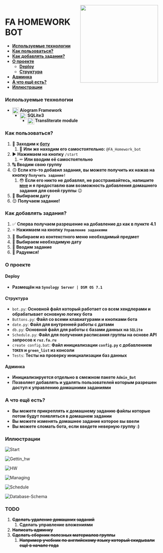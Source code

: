 <img src="https://anexp.ru/Антиплагиат%20финансовый%20университет.png" align="right" width="256px"/>


# FA HOMEWORK BOT

* [**Используемые технологии**](#используемые-технологии)
* [**Как пользоваться?**](#как-пользоваться)
* [**Как добавлять задания?**](#как-добавлять-задания)
* [**О проекте**](#о-проекте)
  * [**Deploy**](#deploy)
  * [**Структура**](#структура)
* [**Админка**](#Админка)
* [**А что ещё есть?**](#а-что-ещё-есть)
* [**Иллюстрации**](#иллюстрации)

### Используемые технологии

* **Aiogram Framework** [<img align="left" width="22px" src="https://cdn4.iconfinder.com/data/icons/social-media-and-logos-11/32/Logo_telegram_Airplane_Air_plane_paper_airplane-22-256.png"/>][aiogram]
* **SQLite3** [<img align="left" width="22px" src="https://cdn1.iconfinder.com/data/icons/hawcons/32/700048-icon-89-document-file-sql-256.png"/>][SQLite]
* **Transliterate module** [<img align="left" width="22px" src="https://cdn2.iconfinder.com/data/icons/humano2/128x128/apps/character-set.png"/>][transliterate]
### Как пользоваться?
1) 📲 **Заходим к [боту](https://t.me/FA_Homework_bot)**
   1) 🔎 **Или же находим его самостоятельно:** `@FA_Homework_bot`
2) ▶ **Нажимаем на кнопку** `/start`
   1) ✏ **Или вводим её самостоятельно**
3) 🔠 **Вводим свою группу**
4) 🙃 **Если кто-то добавил задания, вы можете получить их нажав на кнопку `Получить задание!`**
   1) 😳 **Если его никто не добавлял, не расстраивайтесь, напишите [мне](https://t.me/Nps_rf) и я предоставлю вам возможность добавления домашнего задания для своей группы** 😉
5) 📅 **Выбираем дату**
6) 😊 **Получаем задание!**
### Как добавлять задания?
1) ✅ **Сперва получаем разрешение на добавление дз как в пункте 4.1**
2) ⭐ **Нажимаем на кнопку `Управление заданиями`**
3) 🤔 **Выбираем из контекстного меню необходимый предмет**
4) 📅 **Выбираем необходимую дату**
5) 📝 **Вводим задание** 
6) 🎉 **Радуемся!**
### О проекте
#### Deploy
* **Размещён на `Synology Server | DSM OS 7.1`**
#### Структура
* `bot.py`: **Основной файл который работает со всем хендлерами и обрабатывает основную логику бота**
* `Buttons.py`: **Файл со всеми клавиатурами и кнопками бота**
* `date.py`: **Файл для внутренней работы с датами**
* `db.py`: **Основной файл для работы с базами данных на `SQLite`**
* `Schedule.py`: **Файл для получения расписания группы на основе API запросов к `ruz.fa.ru`**
* `create config.bat`: **Файл инициализации `config.py` с добавлением `TOKEN` и `green_list` из консоли**
* `Tests`: **Тесты на проверку инициализации баз данных**

#### Админка
* **Инициализируется отдельно в смежном пакете `Admin_Bot`**
* **Позволяет добавлять и удалять пользователей которым разрешен доступ к управлению домашними заданиями**

### А что ещё есть?
* **Вы можете прикреплять к домашнему заданию файлы которые потом будут появляться в домашнем задании**
* **Вы можете изменять домашнее задание которое вы ввели**
* **Вы можете сломать бота, если введете неверную группу :)**

### Иллюстрации

![Start](md%20images/start.png)

![Gettin_hw](md%20images/gettin_hw.png)

![HW](md%20images/HW.png)

![Managing](md%20images/manage.png)

![Schedule](md%20images/Schedule.png)

![Database-Schema](md%20images/DB-Schema.png)


### TODO
1) ~~**Сделать удаление домашних заданий**~~
   1) **Сделать управление вложениями**
2) ~~**Написать админку**~~
3) ~~**Сделать сборник полезных материалов группы**~~
   1) ~~**Например учебник по английскому языку который скидывали ещё в начале года**~~




[SQLite]: https://www.sqlite.org/docs.html
[aiogram]: https://github.com/aiogram/aiogram 
[transliterate]: https://pypi.org/project/transliterate/
